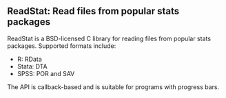 ReadStat: Read files from popular stats packages
--

ReadStat is a BSD-licensed C library for reading files from popular stats
packages. Supported formats include:

* R: RData
* Stata: DTA
* SPSS: POR and SAV

The API is callback-based and is suitable for programs with progress bars.
